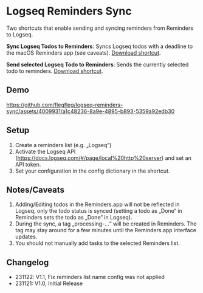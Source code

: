 # Logseq Reminders Sync

Two shortcuts that enable sending and syncing reminders from Reminders to Logseq.

**Sync Logseq Todos to Reminders**: Syncs Logseq todos with a deadline to the macOS Reminders app (see caveats). 
[Download shortcut](https://www.icloud.com/shortcuts/4537df9603b54c2f94b694d9e40d0fdf).

**Send selected Logseq Todo to Reminders**: Sends the currently selected todo to reminders. 
[Download shortcut](https://www.icloud.com/shortcuts/db29a9a7762a4b4984ce24eed85edc94).

## Demo



https://github.com/flegfleg/logseq-reminders-sync/assets/4009931/a1c48236-8a9e-4895-b893-5359a92edb30




## Setup

1. Create a reminders list (e.g. „Logseq“)
2. Activate the Logseq API (https://docs.logseq.com/#/page/local%20http%20server) and set an API token.
3. Set your configuration in the config dictionary in the shortcut.

## Notes/Caveats

1. Adding/Editing todos in the Reminders.app will not be reflected in Logseq, only the todo status is synced (setting a todo as „Done“ in Reminders sets the todo as „Done“ in Logseq).
2. During the sync, a tag „processing-…“ will be created in Reminders. The tag may stay around for a few minutes until the Reminders.app interface updates.
3. You should not manually add tasks to the selected Reminders list.


## Changelog

* 231122: V1.1, Fix reminders list name config was not applied
* 231121: V1.0, Initial Release
